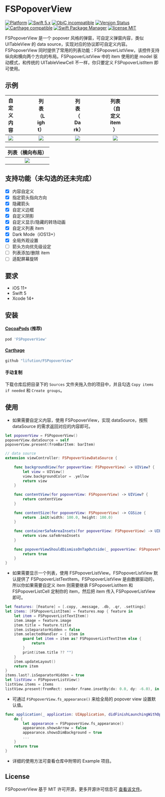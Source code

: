 # FSPopoverView

[![Platform](https://img.shields.io/badge/Platform-iOS-yellowgreen)](https://img.shields.io/badge/Platform-iOS-yellowgreen)
[![Swift 5.x](https://img.shields.io/badge/Swift-5.x-orange.svg?style=flat)](https://developer.apple.com/swift/)
[![ObjC incompatible](https://img.shields.io/badge/ObjC-incompatible-red)](https://img.shields.io/badge/ObjC-incompatible-red)
[![Version Status](https://img.shields.io/cocoapods/v/FSPopoverView.svg)](https://cocoapods.org/pods/FSPopoverView)
[![Carthage compatible](https://img.shields.io/badge/Carthage-compatible-4BC51D.svg?style=flat)](https://github.com/Carthage/Carthage)
[![Swift Package Manager](https://img.shields.io/badge/Swift_Package_Manager-compatible-orange)](https://img.shields.io/badge/Swift_Package_Manager-compatible-orange)
[![license MIT](https://img.shields.io/cocoapods/l/FSPopoverView.svg)](https://github.com/lifution/FSPopoverView/blob/master/LICENSE)

FSPopoverView 是一个 popover 风格的弹窗，可自定义弹窗内容，类似 UITableView 的 data source，实现对应的协议即可自定义内容。FSPopoverView 同时提供了常用的列表功能：FSPopoverListView，该控件支持纵向和横向两个方向的布局。FSPopoverListView 中的 item 使用的是 model 驱动模式，和传统的 UITableViewCell 不一样，你只要定义 FSPopoverListItem 即可使用。

## 示例

|<div style="width: 25%">**自定义内容**</div>|<div style="width: 25%">**列表（Light）**</div>|<div style="width: 25%">**列表（Dark）**</div>|<div style="width: 25%">**列表（自定义 item）**</div>|
|:--:|:--:|:--:|:--:|
|<div style="width: 25%"><img src="Screenshots/custom.PNG"></div>|<div style="width: 25%"><img src="Screenshots/list_light.PNG"></div>|<div style="width: 25%"><img src="Screenshots/list_dark.PNG"></div>|<div style="width: 25%"><img src="Screenshots/custom_item.PNG"></div>|

|**列表（横向布局）**|
|:--:|
|<img src="Screenshots/menu.PNG">|

## 支持功能（未勾选的还未完成）

- [x] 内容自定义
- [x] 指定箭头指向方向
- [x] 隐藏箭头
- [x] 自定义边框
- [x] 自定义阴影
- [x] 自定义显示/隐藏的转场动画
- [x] 自定义列表 item
- [x] Dark Mode（iOS13+）
- [x] 全局外观设置
- [ ] 箭头方向优先级设定
- [ ] 列表添加/删除 item
- [ ] 适配屏幕旋转

## 要求

* iOS 11+
* Swift 5
* Xcode 14+

## 安装

#### [CocoaPods](http://cocoapods.org) (推荐)

```ruby
pod 'FSPopoverView'
```

#### [Carthage](https://github.com/Carthage/Carthage)

````bash
github "lifution/FSPopoverView"
````

#### 手动复制

下载仓库后把目录下的 `Sources` 文件夹拖入你的项目中，并且勾选 `Copy items if needed` 和 `Create groups`。

## 使用

* 如果需要自定义内容，使用 FSPopoverView，实现 dataSource，按照 dataSource 的需求返回对应的内容即可。
```Swift
let popoverView = FSPopoverView()
popoverView.dataSource = self
popoverView.present(fromBarItem: barItem)

// data source
extension viewController: FSPopoverViewDataSource {
    
    func backgroundView(for popoverView: FSPopoverView) -> UIView? {
        let view = UIView()
        view.backgroundColor = .yellow
        return view
    }
    
    func contentView(for popoverView: FSPopoverView) -> UIView? {
        return contentView
    }
    
    func contentSize(for popoverView: FSPopoverView) -> CGSize {
        return .init(width: 100.0, height: 100.0)
    }
    
    func containerSafeAreaInsets(for popoverView: FSPopoverView) -> UIEdgeInsets {
        return view.safeAreaInsets
    }
    
    func popoverViewShouldDismissOnTapOutside(_ popoverView: FSPopoverView) -> Bool {
        return true
    }
}

```
* 如果需要显示一个列表，使用 FSPopoverListView。FSPopoverListView 默认提供了 FSPopoverListTextItem。FSPopoverListView 是由数据驱动的，所以你如果需要自定义 item 则需要继承 FSPopoverListItem 和 FSPopoverListCell 定制你的 item，然后把 item 传入 FSPopoverListView 即可。
```Swift
let features: [Feature] = [.copy, .message, .db, .qr, .settings]
let items: [FSPopoverListItem] = features.map { feature in
    let item = FSPopoverListTextItem()
    item.image = feature.image
    item.title = feature.title
    item.isSeparatorHidden = false
    item.selectedHandler = { item in
        guard let item = item as? FSPopoverListTextItem else {
            return
        }
        print(item.title ?? "")
    }
    item.updateLayout()
    return item
}
items.last?.isSeparatorHidden = true
let listView = FSPopoverListView()
listView.items = items
listView.present(fromRect: sender.frame.insetBy(dx: 0.0, dy: -6.0), in: view)
```
* 可通过 `FSPopoverView.fs_appearance()` 来给全局的 popover view 设置默认值。
```Swift
func application(_ application: UIApplication, didFinishLaunchingWithOptions launchOptions: [UIApplication.LaunchOptionsKey : Any]? = nil) -> Bool {
    do {
        let appearance = FSPopoverView.fs_appearance()
        appearance.showsArrow = false
        appearance.showsDimBackground = true
        ...
    }
    return true
}
```
* 详细的使用方法可查看仓库中附带的 Example 项目。

## License

FSPopoverView 基于 MIT 许可开源，更多开源许可信息可 [查看该文件](https://github.com/lifution/FSPopoverView/blob/master/LICENSE)。